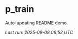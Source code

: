 # p_train

Auto-updating README demo.

<!--START_SECTION:status-->
_Last run: 2025-09-08 06:52 UTC_
<!--END_SECTION:status-->


































































































































































































































































































































































































